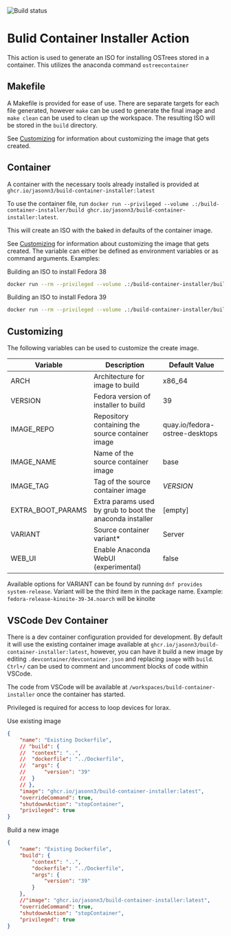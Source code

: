 ![Build status](https://github.com/jasonn3/build-container-installer/actions/workflows/build-and-test.yml/badge.svg?branch=main)

# Bulid Container Installer Action
This action is used to generate an ISO for installing OSTrees stored in a container. This utilizes the anaconda command `ostreecontainer`

## Makefile
A Makefile is provided for ease of use. There are separate targets for each file generated, however `make` can be used to generate the final image and `make clean` can be used to clean up the workspace. The resulting ISO will be stored in the `build` directory.

See [Customizing](#customizing) for information about customizing the image that gets created.

## Container
A container with the necessary tools already installed is provided at `ghcr.io/jasonn3/build-container-installer:latest`

To use the container file, run `docker run --privileged --volume .:/build-container-installer/build ghcr.io/jasonn3/build-container-installer:latest`.

This will create an ISO with the baked in defaults of the container image.

See [Customizing](#customizing) for information about customizing the image that gets created. The variable can either be defined as environment variables or as command arguments.
Examples:

Building an ISO to install Fedora 38
```bash
docker run --rm --privileged --volume .:/build-container-installer/build -e VERSION=38 -e IMAGE_NAME=base -e IMAGE_TAG=38 -e VARIANT=Server ghcr.io/jasonn3/build-container-installer:latest
```

Building an ISO to install Fedora 39
```bash
docker run --rm --privileged --volume .:/build-container-installer/build -e VERSION=39 -e IMAGE_NAME=base -e IMAGE_TAG=39 -e VARIANT=Server ghcr.io/jasonn3/build-container-installer:latest
```

## Customizing
The following variables can be used to customize the create image.

| Variable          | Description                                              | Default Value                  |
| ----------------- | -------------------------------------------------------- | ------------------------------ |
| ARCH              | Architecture for image to build                          | x86_64                         |
| VERSION           | Fedora version of installer to build                     | 39                             |
| IMAGE_REPO        | Repository containing the source container image         | quay.io/fedora-ostree-desktops |
| IMAGE_NAME        | Name of the source container image                       | base                           |
| IMAGE_TAG         | Tag of the source container image                        | *VERSION*                      |
| EXTRA_BOOT_PARAMS | Extra params used by grub to boot the anaconda installer | \[empty\]                      |
| VARIANT           | Source container variant\*                               | Server                         |
| WEB_UI            | Enable Anaconda WebUI (experimental)                     | false                          |

Available options for VARIANT can be found by running `dnf provides system-release`. 
Variant will be the third item in the package name. Example: `fedora-release-kinoite-39-34.noarch` will be kinoite

## VSCode Dev Container
There is a dev container configuration provided for development. By default it will use the existing container image available at `ghcr.io/jasonn3/build-container-installer:latest`, however, you can have it build a new image by editing `.devcontainer/devcontainer.json` and replacing `image` with `build`. `Ctrl+/` can be used to comment and uncomment blocks of code within VSCode.

The code from VSCode will be available at `/workspaces/build-container-installer` once the container has started.

Privileged is required for access to loop devices for lorax.

Use existing image
```json
{
	"name": "Existing Dockerfile",
	// "build": {
	// 	"context": "..",
	// 	"dockerfile": "../Dockerfile",
	// 	"args": {
	// 		"version": "39"
	// 	}
	// },
	"image": "ghcr.io/jasonn3/build-container-installer:latest",
	"overrideCommand": true,
	"shutdownAction": "stopContainer",
	"privileged": true
}
```

Build a new image
```json
{
	"name": "Existing Dockerfile",
	"build": {
		"context": "..",
		"dockerfile": "../Dockerfile",
		"args": {
			"version": "39"
		}
	},
	//"image": "ghcr.io/jasonn3/build-container-installer:latest",
	"overrideCommand": true,
	"shutdownAction": "stopContainer",
	"privileged": true
}
```